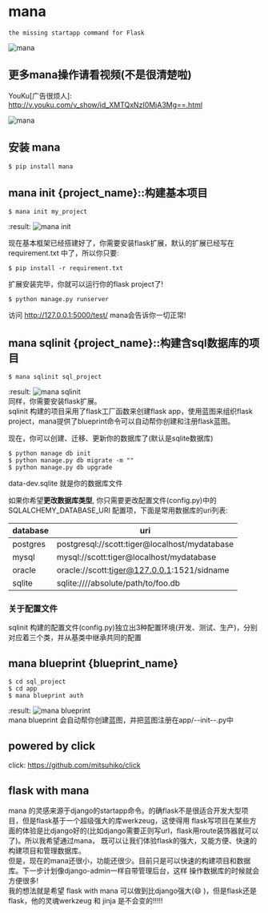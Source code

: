 mana
====

    the missing startapp command for Flask

![mana](http://7xj431.com1.z0.glb.clouddn.com/mana3.gif)

## 更多mana操作请看视频(不是很清楚啦)

YouKu[广告很烦人]: http://v.youku.com/v_show/id_XMTQxNzI0MjA3Mg==.html <br/>

![mana](https://raw.githubusercontent.com/neo1218/mana/master/artwork/images-2.jpeg)

## 安装 mana

    $ pip install mana

## mana init {project_name}::构建基本项目

    $ mana init my_project

:result:
![mana init](http://7xj431.com1.z0.glb.clouddn.com/mana_init) <br/>

现在基本框架已经搭建好了，你需要安装flask扩展，默认的扩展已经写在
requirement.txt 中了，所以你只要:

    $ pip install -r requirement.txt

扩展安装完毕，你就可以运行你的flask project了!

    $ python manage.py runserver

访问 http://127.0.0.1:5000/test/ mana会告诉你一切正常!<br/>


## mana sqlinit {project_name}::构建含sql数据库的项目

    $ mana sqlinit sql_project

:result:
![mana sqlinit](http://7xj431.com1.z0.glb.clouddn.com/mana_sqlinit)<br/>
同样，你需要安装flask扩展。<br/>
sqlinit 构建的项目采用了flask工厂函数来创建flask app，使用蓝图来组织flask
project，mana提供了blueprint命令可以自动帮你创建和注册flask蓝图。<br/>

现在，你可以创建、迁移、更新你的数据库了(默认是sqlite数据库)

    $ python manage db init
    $ python manage.py db migrate -m ""
    $ python manage.py db upgrade

data-dev.sqlite 就是你的数据库文件<br/>

如果你希望<strong>更改数据库类型</strong>, 你只需要更改配置文件(config.py)中的
SQLALCHEMY_DATABASE_URI 配置项，下面是常用数据库的uri列表:

| database | uri |
| ------------- |-------------|
| postgres |postgresql://scott:tiger@localhost/mydatabase|
| mysql |mysql://scott:tiger@localhost/mydatabase|
| oracle |oracle://scott:tiger@127.0.0.1:1521/sidname|
| sqlite |sqlite:////absolute/path/to/foo.db|

### 关于配置文件
sqlinit
构建的配置文件(config.py)独立出3种配置环境(开发、测试、生产)，分别对应着三个类，并从基类中继承共同的配置


## mana blueprint {blueprint_name}

    $ cd sql_project
    $ cd app
    $ mana blueprint auth

:result:
![mana blueprint](http://7xj431.com1.z0.glb.clouddn.com/mana_blueprint) <br/>
mana blueprint 会自动帮你创建蓝图，并把蓝图注册在app/--init--.py中

## powered by click
click: https://github.com/mitsuhiko/click

## flask with mana
mana
的灵感来源于django的startapp命令。的确flask不是很适合开发大型项目，但是flask基于一个超级强大的库werkzeug，这使得用
flask写项目在某些方面的体验是比django好的(比如django需要正则写url，flask用route装饰器就可以了)。所以我希望通过mana，
既可以让我们体验flask的强大，又能方便、快速的构建项目和管理数据库。<br/>
但是，现在的mana还很小，功能还很少。目前只是可以快速的构建项目和数据库。下一步计划像django-admin一样自带管理后台，这样
操作数据库的时候就会方便很多!<br/>
我的想法就是希望 flask with mana 可以做到比django强大(😄
)，但是flask还是flask，他的灵魂werkzeug 和 jinja 是不会变的!!!!!

